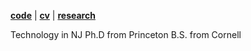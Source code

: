 [**code**](https://github.com/dantasfiles") | [**cv**](https://www.linkedin.com/u/dantasfiles) | [**research**](https://scholar.google.com/citations?user=kGsoFNQAAAAJ)

Technology in NJ
Ph.D from Princeton
B.S. from Cornell
